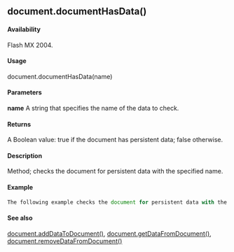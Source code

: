 ## document.documentHasData()

#### Availability

Flash MX 2004.

#### Usage

document.documentHasData(name)

#### Parameters

**name** A string that specifies the name of the data to check.

#### Returns

A Boolean value: true if the document has persistent data; false otherwise.

#### Description

Method; checks the document for persistent data with the specified name.

#### Example

```javascript
The following example checks the document for persistent data with the name "myData": var hasData = fl.getDocumentDOM().documentHasData("myData");

```
#### See also

[document.addDataToDocument()](#!wielmic/developers-animatesdk-docs/test/Document_object/documen1.md), [document.getDataFromDocument()](#!wielmic/developers-animatesdk-docs/test/Document_object/docume76.md), [document.removeDataFromDocument()](#!wielmic/developers-animatesdk-docs/test/Document_object/docum250.md)
